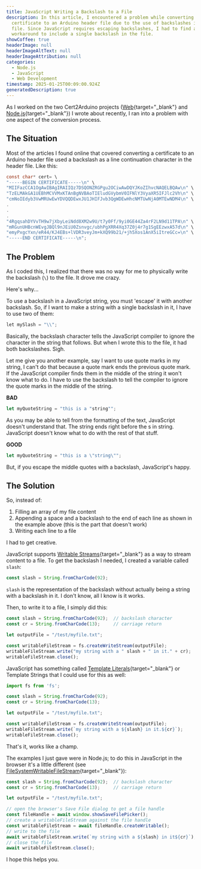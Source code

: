 ```yaml
---
title: JavaScript Writing a Backslash to a File
description: In this article, I encountered a problem while converting a
  certificate to an Arduino header file due to the use of backslashes in the
  file. Since JavaScript requires escaping backslashes, I had to find a
  workaround to include a single backslash in the file.
showCoffee: true
headerImage: null
headerImageAltText: null
headerImageAttribution: null
categories:
  - Node.js
  - JavaScript
  - Web Development
timestamp: 2025-01-25T00:09:00.924Z
generatedDescription: true
---
```


As I worked on the two Cert2Arduino projects ([Web](https://johnwargo.com/posts/2025/public-cert-arduino/){target="_blank"} and [Node.js](https://johnwargo.com/posts/2025/certificate-to-arduino-command-line/){target="_blank"}) I wrote about recently, I ran into a problem with one aspect of the conversion process.

## The Situation

Most of the articles I found online that covered converting a certificate to an Arduino header file used a backslash as a line continuation character in the header file. Like this:

```c
const char* cert= \
"-----BEGIN CERTIFICATE-----\n" \
"MIIFazCCA1OgAwIBAgIRAIIQz7DSQONZRGPgu2OCiwAwDQYJKoZIhvcNAQELBQAw\n" \
"TzELMAkGA1UEBhMCVVMxKTAnBgNVBAoTIEludGVybmV0IFNlY3VyaXR5IFJlc2Vh\n" \
"cmNoIEdyb3VwMRUwEwYDVQQDEwxJU1JHIFJvb3QgWDEwHhcNMTUwNjA0MTEwNDM4\n" \
.
.
.
"4RgqsahDYVvTH9w7jXbyLeiNdd8XM2w9U/t7y0Ff/9yi0GE44Za4rF2LN9d11TPA\n" \
"mRGunUHBcnWEvgJBQl9nJEiU0Zsnvgc/ubhPgXRR4Xq37Z0j4r7g1SgEEzwxA57d\n" \
"emyPxgcYxn/eR44/KJ4EBs+lVDR3veyJm+kXQ99b21/+jh5Xos1AnX5iItreGCc=\n" \
"-----END CERTIFICATE-----\n";
```

## The Problem

As I coded this, I realized that there was no way for me to physically write the backslash (`\`) to the file. It drove me crazy. 

Here's why...

To use a backslash in a JavaScript string, you must 'escape' it with another backslash. So, if I want to make a string with a single backslash in it, I have to use two of them:

```c
let mySlash = "\\";
```

Basically, the backslash character tells the JavaScript compiler to ignore the character in the string that follows. But when I wrote this to the file, it had both backslashes. Sigh.

Let me give you another example, say I want to use quote marks in my string, I can't do that because a quote mark ends the previous quote mark. If the JavaScript compiler finds them in the middle of the string it won't know what to do. I have to use the backslash to tell the compiler to ignore the quote marks in the middle of the string. 

**BAD**

```js
let myQuoteString = "this is a "string"";
```

As you may be able to tell from the formatting of the text, JavaScript doesn't understand that. The string ends right before the s in string. JavaScript doesn't know what to do with the rest of that stuff.

**GOOD**

```js
let myQuoteString = "this is a \"string\"";
```

But, if you escape the middle quotes with a backslash, JavaScript's happy. 

## The Solution

So, instead of:

1. Filling an array of my file content
2. Appending a space and a backslash to the end of each line as shown in the example above (this is the part that doesn't work)
3. Writing each line to a file

I had to get creative.

JavaScript supports [Writable Streams](https://developer.mozilla.org/en-US/docs/Web/API/WritableStream){target="_blank"} as a way to stream content to a file. To get the backslash I needed, I created a variable called `slash`:

```js
const slash = String.fromCharCode(92);
```

`slash` is the representation of the backslash without actually being a string with a backslash in it. I don't know, all I know is it works. 

Then, to write it to a file, I simply did this:

```js
const slash = String.fromCharCode(92);  // backslash character
const cr = String.fromCharCode(13);     // carriage return

let outputFile = "/test/myfile.txt";

const writableFileStream = fs.createWriteStream(outputFile);
writableFileStream.write("my string with a " slash + " in it." + cr);
writableFileStream.close();
```

JavaScript has something called [Template Literals](https://developer.mozilla.org/en-US/docs/Web/JavaScript/Reference/Template_literals){target="_blank"} or Template Strings that I could use for this as well:

```js
import fs from 'fs';

const slash = String.fromCharCode(92);
const cr = String.fromCharCode(13);

let outputFile = "/test/myfile.txt";

const writableFileStream = fs.createWriteStream(outputFile);
writableFileStream.write(`my string with a ${slash} in it.${cr}`);
writableFileStream.close();
```

That's it, works like a champ. 

The examples I just gave were in Node.js; to do this in JavaScript in the browser it's a little different (see [FileSystemWritableFileStream](https://developer.mozilla.org/en-US/docs/Web/API/FileSystemWritableFileStream){target="_blank"}):

```js
const slash = String.fromCharCode(92);  // backslash character
const cr = String.fromCharCode(13);     // carriage return

let outputFile = "/test/myfile.txt";

// open the browser's Save File dialog to get a file handle
const fileHandle = await window.showSaveFilePicker();
// create a writableFileStream against the file handle
const writableFileStream = await fileHandle.createWritable();
// write to the file
await writableFileStream.write(`my string with a ${slash} in it${cr}`);
// close the file
await writableFileStream.close();
```

I hope this helps you.
